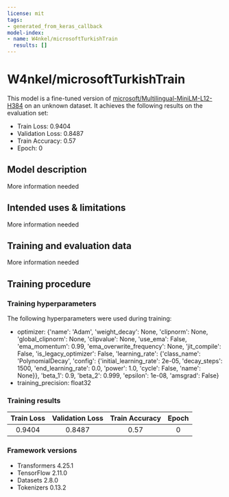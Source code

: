 ```yaml
---
license: mit
tags:
- generated_from_keras_callback
model-index:
- name: W4nkel/microsoftTurkishTrain
  results: []
---
```


<!-- This model card has been generated automatically according to the information Keras had access to. You should
probably proofread and complete it, then remove this comment. -->

# W4nkel/microsoftTurkishTrain

This model is a fine-tuned version of [microsoft/Multilingual-MiniLM-L12-H384](https://huggingface.co/microsoft/Multilingual-MiniLM-L12-H384) on an unknown dataset.
It achieves the following results on the evaluation set:
- Train Loss: 0.9404
- Validation Loss: 0.8487
- Train Accuracy: 0.57
- Epoch: 0

## Model description

More information needed

## Intended uses & limitations

More information needed

## Training and evaluation data

More information needed

## Training procedure

### Training hyperparameters

The following hyperparameters were used during training:
- optimizer: {'name': 'Adam', 'weight_decay': None, 'clipnorm': None, 'global_clipnorm': None, 'clipvalue': None, 'use_ema': False, 'ema_momentum': 0.99, 'ema_overwrite_frequency': None, 'jit_compile': False, 'is_legacy_optimizer': False, 'learning_rate': {'class_name': 'PolynomialDecay', 'config': {'initial_learning_rate': 2e-05, 'decay_steps': 1500, 'end_learning_rate': 0.0, 'power': 1.0, 'cycle': False, 'name': None}}, 'beta_1': 0.9, 'beta_2': 0.999, 'epsilon': 1e-08, 'amsgrad': False}
- training_precision: float32

### Training results

| Train Loss | Validation Loss | Train Accuracy | Epoch |
|:----------:|:---------------:|:--------------:|:-----:|
| 0.9404     | 0.8487          | 0.57           | 0     |


### Framework versions

- Transformers 4.25.1
- TensorFlow 2.11.0
- Datasets 2.8.0
- Tokenizers 0.13.2

